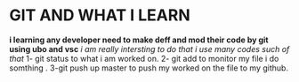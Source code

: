 # GIT AND WHAT I LEARN
**i learning  any developer need to make deff and mod their code by git using ubo and vsc**
*i am really intersting to do that i use many codes such of that*
1- git status to what i am worked on.
2- git add to monitor my file i do somthing .
3-git push up master to push my worked on the file to my github.